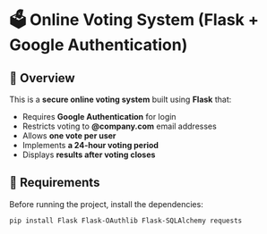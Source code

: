# 🗳 Online Voting System (Flask + Google Authentication)

## 🌟 Overview
This is a **secure online voting system** built using **Flask** that:
- Requires **Google Authentication** for login
- Restricts voting to **@company.com** email addresses
- Allows **one vote per user**
- Implements **a 24-hour voting period**
- Displays **results after voting closes**

## 🔧 Requirements
Before running the project, install the dependencies:

```bash
pip install Flask Flask-OAuthlib Flask-SQLAlchemy requests
